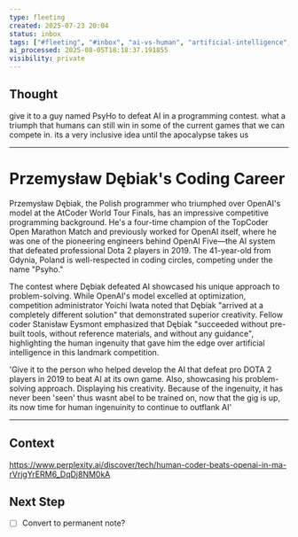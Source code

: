 ```yaml
---
type: fleeting
created: 2025-07-23 20:04
status: inbox
tags: ["#fleeting", "#inbox", "ai-vs-human", "artificial-intelligence", "atcoder-world-tour-finals", "competitive-programming", "creativity", "dota-2"]
ai_processed: 2025-08-05T18:18:37.191855
visibility: private
---
```

<!--
NOTE: This file uses a static date for validation. For new notes, use:
created: 2025-07-23 20:04
-->

## Thought  
give it to a guy named PsyHo to defeat AI in a programming contest. what a triumph that humans can still win in some of the current games that we can compete in. its a very inclusive idea until the apocalypse takes us


---
# Przemysław Dębiak's Coding Career

Przemysław Dębiak, the Polish programmer who triumphed over OpenAI's model at the AtCoder World Tour Finals, has an impressive competitive programming background. He's a four-time champion of the TopCoder Open Marathon Match[](https://hyper.ai/en/headlines/c341f857585e8e25d09d7c9d2667bcf2) and previously worked for OpenAI itself, where he was one of the pioneering engineers behind OpenAI Five—the AI system that defeated professional Dota 2 players in 2019[](https://www.thehansindia.com/technology/tech-news/human-coder-triumphs-over-openai-in-10-hour-atcoder-showdown-989395). The 41-year-old from Gdynia, Poland[](https://news.ssbcrack.com/human-programmer-defeats-openai-ai-model-in-atcoder-world-tour-finals-2025/) is well-respected in coding circles, competing under the name "Psyho."

The contest where Dębiak defeated AI showcased his unique approach to problem-solving. While OpenAI's model excelled at optimization, competition administrator Yoichi Iwata noted that Dębiak "arrived at a completely different solution"[](https://www.businessinsider.com/programmer-beat-openai-atcoder-coding-competition-sam-altman-psyho-2025-7) that demonstrated superior creativity. Fellow coder Stanisław Eysmont emphasized that Dębiak "succeeded without pre-built tools, without reference materials, and without any guidance"[](https://www.thehansindia.com/technology/tech-news/human-coder-triumphs-over-openai-in-10-hour-atcoder-showdown-989395), highlighting the human ingenuity that gave him the edge over artificial intelligence in this landmark competition.

'Give it to the person who helped develop the AI that defeat pro DOTA 2 players in 2019 to beat AI at its own game. Also, showcasing his problem-solving approach. Displaying his creativity. Because of the ingenuity, it has never been 'seen' thus wasnt abel to be trained on, now that the gig is up, its now time for human ingenuinity to continue to outflank AI'

---

## Context  
https://www.perplexity.ai/discover/tech/human-coder-beats-openai-in-ma-rVrjgYrERM6_DqDj8NM0kA

## Next Step  
- [ ] Convert to permanent note?
